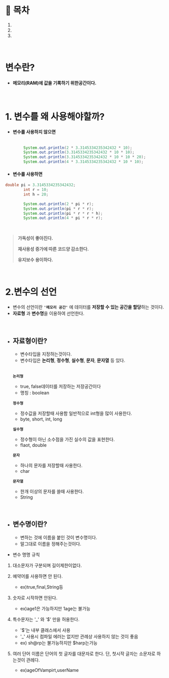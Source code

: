 # 🔖 목차

1.
2.
3.

<br/>

# 변수란?

- #### 메모리(RAM)에 값을 기록하기 위한공간이다.

<br/>

# 1. 변수를 왜 사용해야할까?

- #### 변수를 사용하지 않으면

```java
  
		System.out.println(2 * 3.3145334235342432 * 10);
		System.out.println(3.3145334235342432 * 10 * 10);
		System.out.println(3.3145334235342432 * 10 * 10 * 20);
		System.out.println(4 * 3.3145334235342432 * 10 * 10);
```

- #### 변수를 사용하면

```java
double pi = 3.3145334235342432;
		int r = 10;
		int h = 20;
		
		System.out.println(2 * pi * r);
		System.out.println(pi * r * r);
		System.out.println(pi * r * r * h);
		System.out.println(4 * pi * r * r);
```
<br>
 
 > **가독성이 좋아진다.**
 > 
 > **재사용성 증가에 따른 코드양 감소한다.**
 > 
 > **유지보수 용이하다.**

<br/>

# 2.변수의 선언

- 변수의 선언이란 <code><strong>'메모리 공간'</strong></code> 에 데이터를 **저장할 수 있는 공간을 할당**하는 것이다.
- **자료형** 과 **변수명**을 이용하여 선언한다.

<br/>

- ## 자료형이란?

	- 변수타입을 지정하는것이다.
	- 변수타입은 **논리형**, **정수형**, **실수형**, **문자**, **문자열** 등 있다.<br/><br/>



			
	<code><strong>**논리형**</strong></code>
	- true, false데이터를 저장하는 저장공간이다
	- 명칭 : boolean

	<code><strong>**정수형**</strong></code>

	- 정수값을 저장할때 사용함 일반적으로 int형을 많이 사용한다.
	- byte, short, int, long

	<code><strong>**실수형**</strong></code>

	- 정수형이 아닌 소수점을 가진 실수의 값을 표현한다.
	- flaot, double

	<code><strong>**문자**</strong></code>
	
	- 하나의 문자를 저장할때 사용한다.
	- char

	<code><strong>**문자열**</strong></code>
	
	- 한개 이상의 문자를 쓸때 사용한다.
	- String
	
		
		
<br/>

- ## 변수명이란?

	- 변하는 것에 이름을 붙인 것이 변수명이다.
	- 말그대로 이름을 정해주는것이다.<br/>
	

- 변수 명명 규칙

1. 대소문자가 구분되며 길이제한이없다.
2. 예약어를 사용하면 안 된다.
	- ex)true,final,String등

3. 숫자로 시작하면 안된다.
	- ex)age1은 가능하지만 1age는 불가능

4. 특수문자는 '_' 와 '$' 만을 허용한다.
	- '$'는 내부 클래스에서 사용
	- '_' 사용시 컴파일 에러는 없지만 관례상 사용하지 않는 것이 좋음
	- ex) sh@rp는 불가능하지만 $harp는가능

5. 여러 단어 이름은 단어의 첫 글자를 대문자로 한다. 단, 첫시작 글자는 소문자로 하는것이 관례다.
	- ex)ageOfVampirt,userName


	
	
	
	




		
	

		
		
	
		

		
	


          
   
